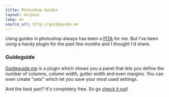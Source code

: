 ```yaml
---
title: Photoshop Guides
layout: en/post
lang: en
source_url: http://guideguide.me
---
```

Using guides in photoshop always has been a [PITA](http://www.urbandictionary.com/define.php?term=PITA "Pain in the Ass") for me. But I've been using a handy plugin for the past few months and I thought I'd share.

### Guideguide

[Guideguide.me](http://guideguide.me) is a plugin which shows you a panel that lets you define  the number of columns, column width, gutter width and even margins. You can even create "sets" which let you save your most used settings.

And the best part? It's completely free. So go [check it out](http://www.guideguide.me)!